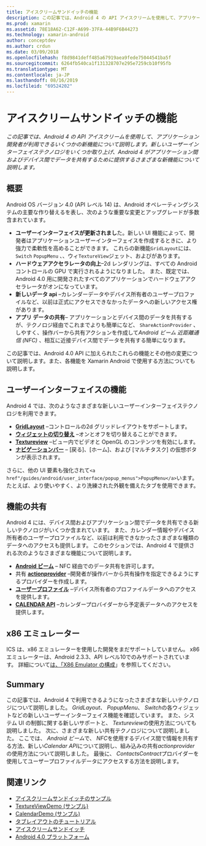 ```yaml
---
title: アイスクリームサンドイッチの機能
description: この記事では、Android 4 の API アイスクリームを使用して、アプリケーション開発者が利用できるいくつかの新機能について説明します。 新しいユーザーインターフェイステクノロジをいくつか取り上げ、Android 4 がアプリケーション間およびデバイス間でデータを共有するために提供するさまざまな新機能について説明します。
ms.prod: xamarin
ms.assetid: 78E18A62-C12F-A699-37FA-44B9F6B44273
ms.technology: xamarin-android
author: conceptdev
ms.author: crdun
ms.date: 03/09/2018
ms.openlocfilehash: f8d9841deff485a67919aea9fede75044541ba5f
ms.sourcegitcommit: 6264fb540ca1f131328707e295e7259cb10f95fb
ms.translationtype: MT
ms.contentlocale: ja-JP
ms.lasthandoff: 08/16/2019
ms.locfileid: "69524202"
---
```

# <a name="ice-cream-sandwich-features"></a>アイスクリームサンドイッチの機能

_この記事では、Android 4 の API アイスクリームを使用して、アプリケーション開発者が利用できるいくつかの新機能について説明します。新しいユーザーインターフェイステクノロジをいくつか取り上げ、Android 4 がアプリケーション間およびデバイス間でデータを共有するために提供するさまざまな新機能について説明します。_

## <a name="overview"></a>概要

Android OS バージョン 4.0 (API レベル 14) は、Android オペレーティングシステムの主要な作り替えるを表し、次のような重要な変更とアップグレードが多数含まれています。

- **ユーザーインターフェイスが更新されまし**た。新しい UI 機能によって、開発者はアプリケーションユーザーインターフェイスを作成するときに、より強力で柔軟性を高めることができます。 これらの新機能`GridLayout`には、 `Switch` `PopupMenu` 、、ウィ`TextureView`ジェット、およびがあります。 
- **ハードウェアアクセラレータの向上**–2d レンダリングは、すべての Android コントロールの GPU で実行されるようになりました。 また、既定では、Android 4.0 用に開発されたすべてのアプリケーションでハードウェアアクセラレータがオンになっています。 
- **新しいデータ api** –カレンダーデータやデバイス所有者のユーザープロファイルなど、以前は正式にアクセスできなかったデータへの新しいアクセス権があります。 
- **アプリ データの共有**– アプリケーションとデバイス間のデータを共有するが、テクノロジ経由でこれまでよりも簡単になど、 `ShareActionProvider` 、しやすく、操作バーから共有アクションを作成して*Android ビーム*  *近距離通信 (NFC)* 、相互に近接デバイス間でデータを共有する簡単になります。 


この記事では、Android 4.0 API に加えられたこれらの機能とその他の変更について説明します。また、各機能を Xamarin Android で使用する方法についても説明します。

## <a name="user-interface-features"></a>ユーザーインターフェイスの機能

Android 4 では、次のようなさまざまな新しいユーザーインターフェイステクノロジを利用できます。

- **[GridLayout](~/android/user-interface/layouts/grid-layout.md)** –コントロールの2d グリッドレイアウトをサポートします。 
- **[ウィジェットの切り替え](~/android/user-interface/controls/switch.md)** –オンとオフを切り替えることができます。 
- **[Textureview](~/android/user-interface/controls/texture-view.md)** –ビュー内でビデオと OpenGL のコンテンツを有効にします。 
- **[ナビゲーションバー](~/android/user-interface/controls/navigation-bar.md)** – [戻る]、[ホーム]、および [マルチタスク] の仮想ボタンが表示されます。 


さらに、他の UI 要素も強化されて`<a href"/guides/android/user_interface/popup_menus">PopupMenu</a>`います。たとえば、より使いやすく、より洗練された外観を備えたタブを使用できます。

## <a name="sharing-features"></a>機能の共有

Android 4 には、デバイス間およびアプリケーション間でデータを共有できる新しいテクノロジがいくつか含まれています。 また、カレンダー情報やデバイス所有者のユーザープロファイルなど、以前は利用できなかったさまざまな種類のデータへのアクセスも提供します。 このセクションでは、Android 4 で提供される次のようなさまざまな機能について説明します。

- **[Android ビーム](~/android/platform/android-beam.md)** – NFC 経由でのデータ共有を許可します。
- 共有 **[actionprovider](~/android/user-interface/controls/action-bar.md)** –開発者が操作バーから共有操作を指定できるようにするプロバイダーを作成します。 
- **[ユーザープロファイル](~/android/user-interface/user-profile.md)** –デバイス所有者のプロファイルデータへのアクセスを提供します。 
- **[CALENDAR API](~/android/user-interface/controls/calendar.md)** –カレンダープロバイダーから予定表データへのアクセスを提供します。 

## <a name="x86-emulators"></a>x86 エミュレーター

ICS は、x86 エミュレーターを使用した開発をまだサポートしていません。 x86 エミュレーターは、Android 2.3.3、API レベル10でのみサポートされています。 詳細について[は、「X86 Emulator の構成](~/android/get-started/installation/android-emulator/index.md)」を参照してください。

## <a name="summary"></a>Summary

この記事では、Android 4 で利用できるようになったさまざまな新しいテクノロジについて説明しました。 *GridLayout*、 *PopupMenu*、 *Switch*の各ウィジェットなどの新しいユーザーインターフェイス機能を確認しています。 また、システム UI の制御に関する新しいサポートと、 *Textureview*の使用方法についても説明しました。 次に、さまざまな新しい共有テクノロジについて説明しました。 ここでは、 *Android ビーム*で、 *NFC*を使用するデバイス間で情報を共有する方法、新しい*Calendar API*について説明し、組み込みの共有*actionprovider*の使用方法について説明しました。
最後に、 *ContactsContract*プロバイダーを使用してユーザープロファイルデータにアクセスする方法を説明します。



## <a name="related-links"></a>関連リンク

- [アイスクリームサンドイッチのサンプル](https://docs.microsoft.com/samples/xamarin/monodroid-samples/platformfeatures-ics-samples)
- [TextureViewDemo (サンプル)](https://docs.microsoft.com/samples/xamarin/monodroid-samples/textureviewdemo)
- [CalendarDemo (サンプル)](https://docs.microsoft.com/samples/xamarin/monodroid-samples/calendardemo)
- [タブレイアウトのチュートリアル](~/android/user-interface/layouts/tab-layout/index.md)
- [アイスクリームサンドイッチ](https://developer.android.com/about/versions/android-4.0-highlights.html)
- [Android 4.0 プラットフォーム](https://developer.android.com/about/versions/android-4.0.html)
